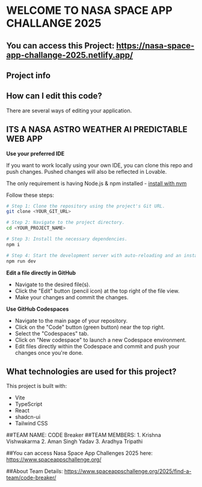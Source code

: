 # WELCOME TO NASA SPACE APP CHALLANGE 2025

## You can access this Project: https://nasa-space-app-challange-2025.netlify.app/

## Project info


## How can I edit this code?

There are several ways of editing your application.

## ITS A NASA ASTRO WEATHER AI PREDICTABLE WEB APP 


**Use your preferred IDE**

If you want to work locally using your own IDE, you can clone this repo and push changes. Pushed changes will also be reflected in Lovable.

The only requirement is having Node.js & npm installed - [install with nvm](https://github.com/nvm-sh/nvm#installing-and-updating)

Follow these steps:

```sh
# Step 1: Clone the repository using the project's Git URL.
git clone <YOUR_GIT_URL>

# Step 2: Navigate to the project directory.
cd <YOUR_PROJECT_NAME>

# Step 3: Install the necessary dependencies.
npm i

# Step 4: Start the development server with auto-reloading and an instant preview.
npm run dev
```

**Edit a file directly in GitHub**

- Navigate to the desired file(s).
- Click the "Edit" button (pencil icon) at the top right of the file view.
- Make your changes and commit the changes.

**Use GitHub Codespaces**

- Navigate to the main page of your repository.
- Click on the "Code" button (green button) near the top right.
- Select the "Codespaces" tab.
- Click on "New codespace" to launch a new Codespace environment.
- Edit files directly within the Codespace and commit and push your changes once you're done.

## What technologies are used for this project?

This project is built with:

- Vite
- TypeScript
- React
- shadcn-ui
- Tailwind CSS

##TEAM NAME: CODE Breaker
##TEAM MEMBERS: 1. Krishna Vishwakarma 2. Aman Singh Yadav 3. Aradhya Tripathi


##You can access Nasa Space App Challenges 2025 here: https://www.spaceappschallenge.org/


##About Team Details: https://www.spaceappschallenge.org/2025/find-a-team/code-breaker/


